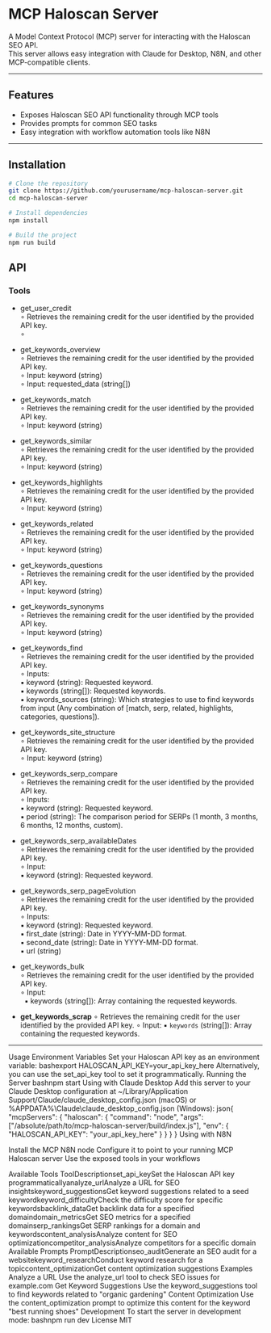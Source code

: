# MCP Haloscan Server

A Model Context Protocol (MCP) server for interacting with the Haloscan SEO API.  
This server allows easy integration with Claude for Desktop, N8N, and other MCP-compatible clients.

---

## Features

- Exposes Haloscan SEO API functionality through MCP tools
- Provides prompts for common SEO tasks
- Easy integration with workflow automation tools like N8N

---

## Installation

```bash
# Clone the repository
git clone https://github.com/yourusername/mcp-haloscan-server.git
cd mcp-haloscan-server

# Install dependencies
npm install

# Build the project
npm run build
```

## API

### Tools

  - get_user_credit<br>
    ∘ Retrieves the remaining credit for the user identified by the provided API key.<br>
    ∘ 

  - get_keywords_overview<br>
    ∘ Retrieves the remaining credit for the user identified by the provided API key.<br>
    ∘ Input: keyword (string)<br>
    ∘ Input: requested_data (string[])<br>

  - get_keywords_match<br>
    ∘ Retrieves the remaining credit for the user identified by the provided API key.<br>
    ∘ Input: keyword (string)<br>

  - get_keywords_similar<br>
    ∘ Retrieves the remaining credit for the user identified by the provided API key.<br>
    ∘ Input: keyword (string)<br>

  - get_keywords_highlights<br>
    ∘ Retrieves the remaining credit for the user identified by the provided API key.<br>
    ∘ Input: keyword (string)<br>

  - get_keywords_related<br>
    ∘ Retrieves the remaining credit for the user identified by the provided API key.<br>
    ∘ Input: keyword (string)<br>

  - get_keywords_questions<br>
    ∘ Retrieves the remaining credit for the user identified by the provided API key.<br>
    ∘ Input: keyword (string)<br>

  - get_keywords_synonyms<br>
    ∘ Retrieves the remaining credit for the user identified by the provided API key.<br>
    ∘ Input: keyword (string)<br>

  - get_keywords_find<br>
    ∘ Retrieves the remaining credit for the user identified by the provided API key.<br>
    ∘ Inputs:<br>
        ▪ keyword (string): Requested keyword.<br>
        ▪ keywords (string[]): Requested keywords.<br>
        ▪ keywords_sources (string): Which strategies to use to find keywords from input (Any combination of [match, serp, related, highlights, categories, questions]).<br>

  - get_keywords_site_structure<br>
    ∘ Retrieves the remaining credit for the user identified by the provided API key.<br>
    ∘ Input: keyword (string)<br>

  - get_keywords_serp_compare<br>
    ∘ Retrieves the remaining credit for the user identified by the provided API key.<br>
    ∘ Inputs:<br>
        ▪ keyword (string): Requested keyword.<br>
        ▪ period (string): The comparison period for SERPs (1 month, 3 months, 6 months, 12 months, custom).<br>

  - get_keywords_serp_availableDates<br>
    ∘ Retrieves the remaining credit for the user identified by the provided API key.<br>
    ∘ Input:<br> 
        ▪ keyword (string): Requested keyword.<br>

  - get_keywords_serp_pageEvolution<br>
    ∘ Retrieves the remaining credit for the user identified by the provided API key.<br>
    ∘ Inputs:<br>
        ▪ keyword (string): Requested keyword.<br>
        ▪ first_date (string): Date in YYYY-MM-DD format.<br>
        ▪ second_date (string): Date in YYYY-MM-DD format.<br>
        ▪ url (string)<br>

  - get_keywords_bulk<br>
    ∘ Retrieves the remaining credit for the user identified by the provided API key.<br>
    ∘ Input:<br> 
    &nbsp;&nbsp;▪ keywords (string[]): Array containing the requested keywords.<br>

  - **get_keywords_scrap**
    ∘ Retrieves the remaining credit for the user identified by the provided API key.
    ∘ Input:
        ▪ `keywords` (string[]): Array containing the requested keywords.

---


Usage
Environment Variables
Set your Haloscan API key as an environment variable:
bashexport HALOSCAN_API_KEY=your_api_key_here
Alternatively, you can use the set_api_key tool to set it programmatically.
Running the Server
bashnpm start
Using with Claude Desktop
Add this server to your Claude Desktop configuration at ~/Library/Application Support/Claude/claude_desktop_config.json (macOS) or %APPDATA%\Claude\claude_desktop_config.json (Windows):
json{
  "mcpServers": {
    "haloscan": {
      "command": "node",
      "args": ["/absolute/path/to/mcp-haloscan-server/build/index.js"],
      "env": {
        "HALOSCAN_API_KEY": "your_api_key_here"
      }
    }
  }
}
Using with N8N

Install the MCP N8N node
Configure it to point to your running MCP Haloscan server
Use the exposed tools in your workflows

Available Tools
ToolDescriptionset_api_keySet the Haloscan API key programmaticallyanalyze_urlAnalyze a URL for SEO insightskeyword_suggestionsGet keyword suggestions related to a seed keywordkeyword_difficultyCheck the difficulty score for specific keywordsbacklink_dataGet backlink data for a specified domaindomain_metricsGet SEO metrics for a specified domainserp_rankingsGet SERP rankings for a domain and keywordscontent_analysisAnalyze content for SEO optimizationcompetitor_analysisAnalyze competitors for a specific domain
Available Prompts
PromptDescriptionseo_auditGenerate an SEO audit for a websitekeyword_researchConduct keyword research for a topiccontent_optimizationGet content optimization suggestions
Examples
Analyze a URL
Use the analyze_url tool to check SEO issues for example.com
Get Keyword Suggestions
Use the keyword_suggestions tool to find keywords related to "organic gardening"
Content Optimization
Use the content_optimization prompt to optimize this content for the keyword "best running shoes"
Development
To start the server in development mode:
bashnpm run dev
License
MIT
